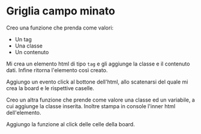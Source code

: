 # Griglia campo minato

Creo una funzione che prenda come valori:
- Un tag
- Una classe
- Un contenuto

Mi crea un elemento html di tipo `tag` e gli aggiunge la classe e il contenuto dati. Infine ritorna l'elemento così creato.

 Aggiungo un evento click al bottone dell'html, allo scatenarsi del quale mi crea la board e le rispettive caselle.

 Creo un altra funzione che prende come valore una classe ed un variabile, a cui aggiunge la classe inserita. Inoltre stampa in console l'inner html dell'elemento.

 Aggiungo la funzione al click delle celle della board.

